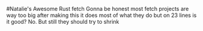 #Natalie's Awesome Rust fetch
Gonna be honest most fetch projects are way too big after making this it does most of what they do but on 23 lines
is it good? No. But still they should try to shrink
